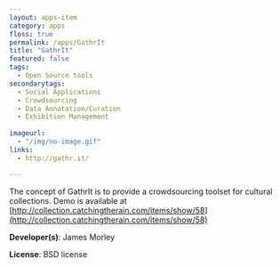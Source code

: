```yaml
---
layout: apps-item
category: apps
floss: true
permalink: /apps/GathrIt
title: "GathrIt"
featured: false
tags:
  - Open Source tools
secondarytags:
  - Social Applications
  - Crowdsourcing
  - Data Annotation/Curation
  - Exhibition Management
  
imageurl:
  - "/img/no-image.gif"
links:
  - http://gathr.it/

---
```

The concept of GathrIt is to provide a crowdsourcing toolset for cultural collections.
Demo is available at [http://collection.catchingtherain.com/items/show/58](http://collection.catchingtherain.com/items/show/58)

**Developer(s)**: James Morley

**License**: BSD license

